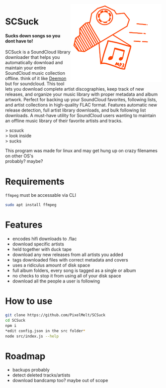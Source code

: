 <img align="right" height="250" src="./logo.svg" alt="Logo">

# SCSuck
#### Sucks down songs so you dont have to!

SCSuck is a SoundCloud library downloader that helps you automatically download and maintain your entire SoundCloud music collection offline. think of it like [Deemon](https://github.com/digitalec/deemon) but for soundcloud. This tool lets you download complete artist discographies, keep track of new releases, and organize your music library with proper metadata and album artwork. Perfect for backing up your SoundCloud favorites, following lists, and artist collections in high-quality FLAC format. Features automatic new release detection, full artist library downloads, and bulk following list downloads. A must-have utility for SoundCloud users wanting to maintain an offline music library of their favorite artists and tracks.

\> scsuck
<br>
\> look inside
<br>
\> sucks


This program was made for linux and may get hung up on crazy filenames on other OS's
<br>
probably? maybe?

# Requirements
`ffmpeg` must be accessable via CLI

```BASH
sudo apt install ffmpeg
```

# Features
- encodes hifi downloads to .flac
- download specific artists
- held together with duck tape
- download any new releases from all artists you added
- tags downloaded files with correct metadata and covers
- uses a ridiculus amount of disk space
- full album folders, every song is tagged as a single or album
- no checks to stop it from using all of your disk space
- download all the people a user is following

# How to use
```BASH
git clone https://github.com/PixelMelt/SCSuck
cd SCSuck
npm i
*edit config.json in the src folder*
node src/index.js --help
```

# Roadmap
- backups probably
- detect deleted tracks/artists
- download bandcamp too? maybe out of scope